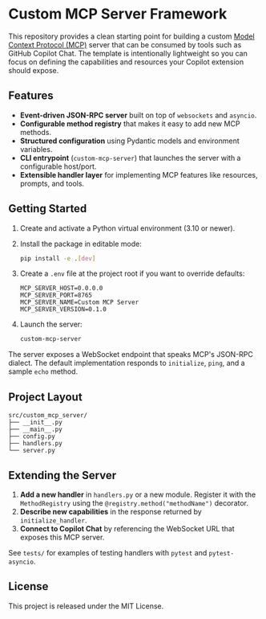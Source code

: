 # Custom MCP Server Framework

This repository provides a clean starting point for building a custom [Model Context Protocol (MCP)](https://modelcontextprotocol.io/) server that can be consumed by tools such as GitHub Copilot Chat. The template is intentionally lightweight so you can focus on defining the capabilities and resources your Copilot extension should expose.

## Features

- **Event-driven JSON-RPC server** built on top of `websockets` and `asyncio`.
- **Configurable method registry** that makes it easy to add new MCP methods.
- **Structured configuration** using Pydantic models and environment variables.
- **CLI entrypoint** (`custom-mcp-server`) that launches the server with a configurable host/port.
- **Extensible handler layer** for implementing MCP features like resources, prompts, and tools.

## Getting Started

1. Create and activate a Python virtual environment (3.10 or newer).
2. Install the package in editable mode:

   ```bash
   pip install -e .[dev]
   ```

3. Create a `.env` file at the project root if you want to override defaults:

   ```env
   MCP_SERVER_HOST=0.0.0.0
   MCP_SERVER_PORT=8765
   MCP_SERVER_NAME=Custom MCP Server
   MCP_SERVER_VERSION=0.1.0
   ```

4. Launch the server:

   ```bash
   custom-mcp-server
   ```

The server exposes a WebSocket endpoint that speaks MCP's JSON-RPC dialect. The default implementation responds to `initialize`, `ping`, and a sample `echo` method.

## Project Layout

```
src/custom_mcp_server/
├── __init__.py
├── __main__.py
├── config.py
├── handlers.py
└── server.py
```

## Extending the Server

1. **Add a new handler** in `handlers.py` or a new module. Register it with the `MethodRegistry` using the `@registry.method("methodName")` decorator.
2. **Describe new capabilities** in the response returned by `initialize_handler`.
3. **Connect to Copilot Chat** by referencing the WebSocket URL that exposes this MCP server.

See `tests/` for examples of testing handlers with `pytest` and `pytest-asyncio`.

## License

This project is released under the MIT License.
